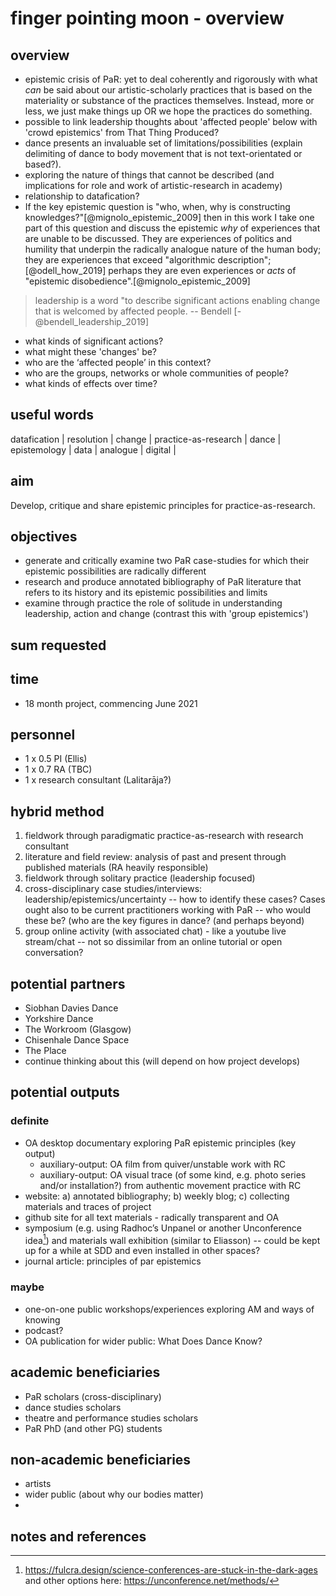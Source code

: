 # finger pointing moon - overview

## overview

- epistemic crisis of PaR: yet to deal coherently and rigorously with what _can_ be said about our artistic-scholarly practices that is based on the materiality or substance of the practices themselves. Instead, more or less, we just make things up OR we hope the practices do something.
- possible to link leadership thoughts about 'affected people' below with 'crowd epistemics' from That Thing Produced? 
- dance presents an invaluable set of limitations/possibilities (explain delimiting of dance to body movement that is not text-orientated or based?). 
- exploring the nature of things that cannot be described (and implications for role and work of artistic-research in academy)
- relationship to datafication? 
- If the key epistemic question is "who, when, why is constructing knowledges?"[@mignolo_epistemic_2009] then in this work I take one part of this question and discuss the epistemic _why_ of experiences that are unable to be discussed. They are experiences of politics and humility that underpin the radically analogue nature of the human body; they are experiences that exceed "algorithmic description";[@odell_how_2019] perhaps they are even experiences or _acts_ of "epistemic disobedience".[@mignolo_epistemic_2009]

>leadership is a word "to describe significant actions enabling change that is welcomed by affected people. -- Bendell [-@bendell_leadership_2019]

- what kinds of significant actions?
- what might these 'changes' be?
- who are the ‘affected people’ in this context?
- who are the groups, networks or whole communities of people?
- what kinds of effects over time?

## useful words 

datafication | resolution | change | practice-as-research | dance | epistemology | data | analogue | digital | 

## aim

Develop, critique and share epistemic principles for practice-as-research. 

## objectives 

- generate and critically examine two PaR case-studies for which their epistemic possibilities are radically different 
- research and produce annotated bibliography of PaR literature that refers to its history and its epistemic possibilities and limits
- examine through practice the role of solitude in understanding leadership, action and change (contrast this with 'group epistemics')

## sum requested

## time

- 18 month project, commencing June 2021

## personnel

- 1 x 0.5 PI (Ellis)
- 1 x 0.7 RA (TBC) 
- 1 x research consultant (Lalitarāja?)


## hybrid method

1. fieldwork through paradigmatic practice-as-research with research consultant 
2. literature and field review: analysis of past and present through published materials (RA heavily responsible)
3. fieldwork through solitary practice (leadership focused)
4. cross-disciplinary case studies/interviews: leadership/epistemics/uncertainty -- how to identify these cases? Cases ought also to be current practitioners working with PaR -- who would these be? (who are the key figures in dance? (and perhaps beyond)
5. group online activity (with associated chat) - like a youtube live stream/chat -- not so dissimilar from an online tutorial or open conversation?


## potential partners 

- Siobhan Davies Dance
- Yorkshire Dance
- The Workroom (Glasgow)
- Chisenhale Dance Space
- The Place
- continue thinking about this (will depend on how project develops)

## potential outputs

### definite 
- OA desktop documentary exploring PaR epistemic principles (key output)
    + auxiliary-output: OA film from quiver/unstable work with RC
    + auxiliary-output: OA visual trace (of some kind, e.g. photo series and/or installation?) from authentic movement practice with RC
- website: a) annotated bibliography; b) weekly blog; c) collecting materials and traces of project
- github site for all text materials - radically transparent and OA
- symposium (e.g. using Radhoc’s Unpanel or another Unconference idea[^1]) and materials wall exhibition (similar to Eliasson) -- could be kept up for a while at SDD and even installed in other spaces?
- journal article: principles of par epistemics

### maybe

- one-on-one public workshops/experiences exploring AM and ways of knowing
- podcast? 
- OA publication for wider public: What Does Dance Know?
 
## academic beneficiaries 

- PaR scholars (cross-disciplinary)
- dance studies scholars
- theatre and performance studies scholars
- PaR PhD (and other PG) students 

## non-academic beneficiaries

- artists
- wider public (about why our bodies matter)
- 

## notes and references

[^1]: <https://fulcra.design/science-conferences-are-stuck-in-the-dark-ages> and other options here: <https://unconference.net/methods/>
